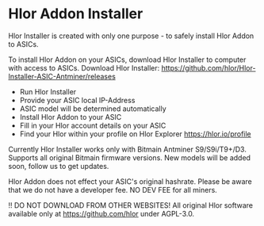 # Hlor Addon Installer
Hlor Installer is created with only one purpose - to safely install Hlor Addon to ASICs.

To install Hlor Addon on your ASICs, download Hlor Installer to computer with access to ASICs.
Download Hlor Installer: https://github.com/hlor/Hlor-Installer-ASIC-Antminer/releases

- Run Hlor Installer
- Provide your ASIC local IP-Address
- ASIC model will be determined automatically
- Install Hlor Addon to your ASIC
- Fill in your Hlor account details on your ASIC
- Find your Hlor within your profile on Hlor Explorer https://hlor.io/profile

Currently Hlor Installer works only with Bitmain Antminer S9/S9i/T9+/D3. Supports all original Bitmain firmware versions.
New models will be added soon, follow us to get updates.

Hlor Addon does not effect your ASIC's original hashrate.
Please be aware that we do not have a developer fee. NO DEV FEE for all miners.

!! DO NOT DOWNLOAD FROM OTHER WEBSITES!
All original Hlor software available only at https://github.com/hlor under AGPL-3.0.
